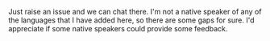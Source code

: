 Just raise an issue and we can chat there. I'm not a native speaker of any of the languages that I have added here, so there are some gaps for sure. I'd appreciate if some native speakers could provide some feedback.
